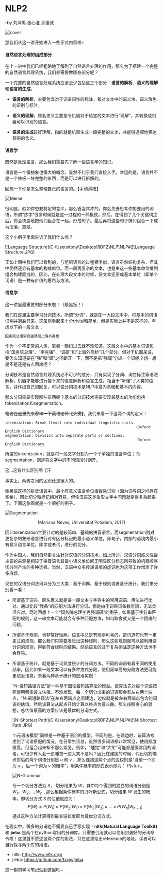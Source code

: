 # NLP2

-by 刘泽禹 张心澄 余锴诚

![cover](C:\Users\tony\Desktop\RDFZ\NLP\NLP#2\cover.JPG)

那我们从这一讲开始进入一些正式内容啦~

#### 自然语言处理的组成部分

在上一讲中我们已经粗略地了解到了自然语言处理的作用，那么为了搭建一个完整的自然语言处理系统，我们都需要做哪些部分呢？

一个完整的自然语言处理系统应该至少包括这三个部分：**语言的解析**、**语义的理解**和**语言的生成**。

- **语言的解析**，主要包含对于词语词性的标注，和对文本中的语义块、语义角色的识别与标注。

- **语义的理解**，顾名思义主要是令机器对于给定的文本进行“理解”，并转换成机器可以识别的语言。

- **语言的生成**较好理解，指的就是机器生成一段完整的文本，并能够通顺地表达预期的含义。



#### 语言学

既然是处理语言，那么我们需要先了解一些语言学的知识。

语言是一个很抽象也很大的概念，显然不利于我们直接入手。幸运的是，语言并不是一个铁板一块完整的东西，而是可以进行拆解的。

回想一下你是怎么整理自己的语言的。【手动滑稽】

![Meme](C:\Users\tony\Desktop\RDFZ\NLP\NLP#2\Meme.JPG) 

很明显，假如你想要特定的含义，那么首当其冲的，你会先去思考你想要用的词语，所谓“炼字”很多时候就是这一过程的一种极致。然后，在得到了几个关键词之后，你会快速地把他们组合在一起，形成句子。最后再将这些句子排列组合一下成为段落、篇章。

这个小例子里面告诉了我们什么呢？

![Language Structure](C:\Users\tony\Desktop\RDFZ\NLP\NLP#2\Language Structure.JPG)

正如上图中我们可以看到的，与组织语言的过程相类似，语言虽然结构复杂，但其中仍然还会有基本的构成单位。而一段再复杂的文本，也是由这一些基本单位排列组合构建而成的。因此，在处理大段文本的时候，将文本还原成基本单位（即单个词语）是一种有价值的思路与方法。

#### 信息学

这一讲里最重要的部分来啦！（敲黑板！）

我们在这里主要学习分词技术。所谓“分词”，就是在一大段文本中，将基本的词语识别并割裂开来。这虽然看起来十分trivial和简单，但是实际上并不是这样的。考虑以下的一段文本：

```c++
国务院总理李克强调研上海外高桥
```

作为一个~~不~~正常的人类，笔者一眼扫过去就不难知道，这段文本中的基本词语包括“国务院总理”、“李克强”、“调研”和“上海外高桥”几个部分。但对于机器来说，要怎么知道要在“强”和“调”之间断开一下，而不是把“强调”分成一个词呢？想一想是不是还是有点困难呢？

分词技术是自然语言处理系统必不可少的成分，只有实现了分词、词性标注等语法解析，机器才能够进行接下来的语意解析和语言生成。相当于“听懂”了人类的语言，并作出自己的回复。可以说分词技术是NLP中最为基础和基本的内容。

那么分词需要实现那些东西呢？基本的分词技术需要实现最基本的功能包括tokenization和segmentation。

~~笔者在这里先来客串一下英语老师【大雾】~~。我们来看一下这两个词的定义：

```
tokenization: Break (text) into individual linguistic units.
															-Oxford English Dictionary
segmentation: Division into separate parts or sections.
															-Oxford English Dictionary
```

所谓的tokenization，就是将一段文字分割为一个个单独的语言单位；而segmentation，则是将文字中的不同语段分割开。

这...这有什么区别啊【汗

事实上，两者之间的区别还是很大的。

像英语这样的拼音语言中，最小有意义语言单位很容易识别（因为词与词之间存在空格），因此切分和标记相对容易。但像汉语这类象形文字中问题就变得复杂起来了。下面这张图就是一个很好的例子。

![Segmentation](C:\Users\tony\Desktop\RDFZ\NLP\NLP#2\Segmentation.JPG)

<center>(Mariana Neves, Universität Potsdam, 2017)</center>

因此tokenization主要针对的是较简单、基础的拼音语言，而segmentation则对更复杂的象形语言进行对有区分标记的最小语义单位，即句子，内部的语境内最小有意义语言单位，即字或者词，进行的切分。

作为中国人，我们自然更关注针对汉语的分词技术。如上所述，汉语分词歧义性最主要的来源是相较于拼音语言其最小语义单位间无明显区分标志所导致的机器顺序切分时产生的多种选择。当然，汉语中众多传递语境的虚词也为这项工作增添了许多麻烦。

现在的汉语分词法可以分为三大类：基于词典、基于规则或者基于统计。我们来分别看一看：

- 所谓基于词典，顾名思义就是讲一段文本与字典中的常用词语、用法进行比对。通过比较“教条”的匹配方法进行分词。但是由于词典词条数有限，无法灵活应对。同时回想上一个“国务院总理李克强调研”的例子，如果基于字符串匹配的规则，这一串文本可能就会有多种匹配方法，如何取舍就又是一个困难的问题。
- 所谓基于规则，也非常好理解。语言中总是有规则可寻的，遣词造句也有一定定式的规则。那么我们只需要发觉出这种规则，那么这些规则就可以被利用做分词的规则，得到符合规则的结果。然鹅语言的过于复杂则注定这种方法也不会容易。

- 所谓基于统计，就是基于词频度统计的分词方法。不同的词语有着不同的使用频率，因此如果一段文本可以有多种方式分段，使用频率高的分段方法更可能更贴近语意。来看两种基于统计的应用实例：

  “N-最短路径方法”是一种基于图论最短路算法的模型。该算法先对每个词语按照使用频率设立估值。不难发现，每一个切分出来的词语都会有左右两个端点，“N-最短路径法”在左右两端点之间建边，边权就是被左右两端点包含的词语的估值。然后该算法从起点开始计算以终点为最长路。那么按照贪心的思想，总估值最高的方案应该是最优的分词方式。

  ![N-Shortest Path](C:\Users\tony\Desktop\RDFZ\NLP\NLP#2\N-Shortest Path.JPG)

  “n元语法模型”同样是一种基于图论的模型。不同的是，在建边时，该算法考虑到了词语搭配的情况。在日常生活总，虽然很多词语都非常常见，使用频度很高，但组合起来却不那么常见。例如，“睡觉”和“大笑”可能都是很常用的词语，可很少有人会一边睡觉一边大笑不是吗？因此在建图的时候，假设切割端点前后的两个词语分别是 $u$  和 $v$ ，那么连接这两个点的边权则是“当前一个次为 $u$ ，后一个词为 $v$ 的概率”，用条件概率的形式表示即为： $P(v|u)$ 。

  ![N-Grammar](C:\Users\tony\Desktop\RDFZ\NLP\NLP#2\N-Grammar.JPG)

  令一个切分方法为 $S$， 切分结果为 $W$，其中每个得到的独立的词语分别是 $W_1， W_2, \dots,  W_n$ , 那么根据条件概率的贝叶斯公式，切分结果 $W$ 发生的概率，即切分方式 $S$ 的估值就应为：
  $$
  P(W) = P(W_1) \times P(W_2 |W_1) \times P(W_3|W_2)\times \dots \times P(W_n|W_{n - 1})
  $$
  通过这种方法计算得到最长链长度即为最优分词方式。

在现实中，很多的分词也不需要自己手写实现！**nltk(Natural Language Toolkit)** 和 **jieba** 是两个在python常用的分词库。只需要引用就可以使用封装好的分词命令啦！这里就不赘述这两个库的用法，只在这里给出reference的地址，读者可以自行探寻两个库的用法。

- nltk: http://www.nltk.org/
- jieba: https://github.com/fxsjy/jieba

这一期的学习笔记就到这里吧~ 

